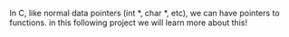 In C, like normal data pointers (int *, char *, etc), we can have pointers to functions. in this following project we will learn more about this!
